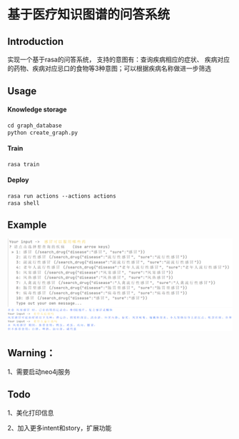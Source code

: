 # 基于医疗知识图谱的问答系统

## Introduction

实现一个基于rasa的问答系统， 支持的意图有：查询疾病相应的症状、
疾病对应的药物、疾病对应忌口的食物等3种意图；可以根据疾病名称做进一步筛选

## Usage

#### Knowledge storage

    cd graph_database
    python create_graph.py

#### Train

    rasa train

#### Deploy

    rasa run actions --actions actions
    rasa shell

## Example

![Image text](./pic/1.png)
![Image text](./pic/2.png)

## Warning：

1、需要启动neo4j服务

## Todo

1、美化打印信息

2、加入更多intent和story，扩展功能
